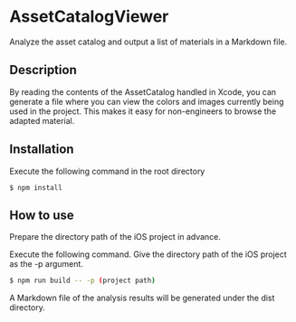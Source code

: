 # AssetCatalogViewer
Analyze the asset catalog and output a list of materials in a Markdown file.

## Description
By reading the contents of the AssetCatalog handled in Xcode, you can generate a file where you can view the colors and images currently being used in the project.
This makes it easy for non-engineers to browse the adapted material.

## Installation
Execute the following command in the root directory
```
$ npm install
```

## How to use
Prepare the directory path of the iOS project in advance.

Execute the following command.
Give the directory path of the iOS project as the -p argument.

```sh
$ npm run build -- -p (project path)
```
A Markdown file of the analysis results will be generated under the dist directory.